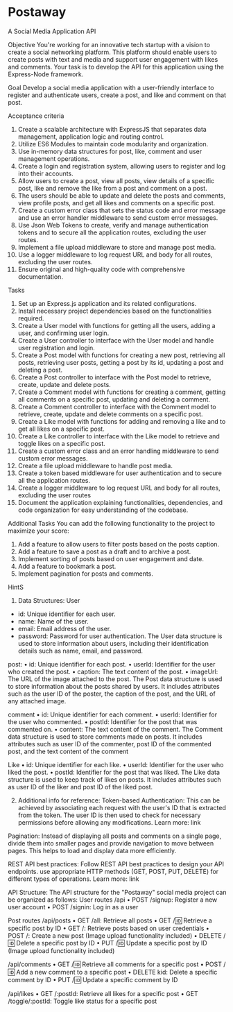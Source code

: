 # Postaway
A Social Media Application API

Objective
You're working for an innovative tech startup with a vision to create a social networking platform. This platform should enable users to create posts with text and media and support user
engagement with likes and comments. Your task is to develop the API for this application using the Express-Node framework.

Goal
Develop a social media application with a user-friendly interface to register and authenticate users, create a post, and like and comment on that post.

Acceptance criteria
1. Create a scalable architecture with ExpressJS that separates data   
   management, application logic and routing control.
2. Utilize ES6 Modules to maintain code modularity and organization.
3. Use in-memory data structures for post, like, comment and user 
   management operations.
4. Create a login and registration system, allowing users to register and 
   log into their accounts.
5. Allow users to create a post, view all posts, view details of a specific 
   post, like and remove the like from a post and comment on a post.
6. The users should be able to update and delete the posts and comments, 
   view profile posts, and get all likes and comments on a specific post.
7. Create a custom error class that sets the status code and error message 
   and use an error handler middleware to send custom error messages.
8. Use Json Web Tokens to create, verify and manage authentication tokens 
   and to secure all the application routes, excluding the user routes.
9. Implement a file upload middleware to store and manage post media.
10. Use a logger middleware to log request URL and body for all routes, 
    excluding the user routes.
11. Ensure original and high-quality code with comprehensive documentation.

Tasks
1. Set up an Express.js application and its related configurations.
2. Install necessary project dependencies based on the functionalities 
   required.
3. Create a User model with functions for getting all the users, adding a 
   user, and confirming user login.
4. Create a User controller to interface with the User model and handle 
   user registration and login.
5. Create a Post model with functions for creating a new post, retrieving 
   all posts, retrieving user posts, getting a post by its id, updating a 
   post and deleting a post.
6. Create a Post controller to interface with the Post model to retrieve, 
   create, update and delete posts.
7. Create a Comment model with functions for creating a comment, getting 
   all comments on a specific post, updating and deleting a comment.
8. Create a Comment controller to interface with the Comment model to 
   retrieve, create, update and delete comments on a specific post.
9. Create a Like model with functions for adding and removing a like and to 
   get all likes on a specific post.
10. Create a Like controller to interface with the Like model to retrieve 
    and toggle likes on a specific post.
11. Create a custom error class and an error handling middleware to send 
    custom error messages.
12. Create a file upload middleware to handle post media.
13. Create a token based middleware for user authentication and to secure 
    all the application routes.
14. Create a logger middleware to log request URL and body for all routes, 
    excluding the user routes
15. Document the application explaining functionalities, dependencies, and 
    code organization for easy understanding of the codebase.
    
Additional Tasks
You can add the following functionality to the project to maximize your score:
1. Add a feature to allow users to filter posts based on the posts caption.
2. Add a feature to save a post as a draft and to archive a post.
3. Implement sorting of posts based on user engagement and date.
4. Add a feature to bookmark a post.
5. Implement pagination for posts and comments.

HintS
1. Data Structures:
User
- id: Unique identifier for each user.
- name: Name of the user.
- email: Email address of the user.
- password: Password for user authentication.
The User data structure is used to store information about users, including their identification details such as name, email, and password.

post:
• id: Unique identifier for each post.
• userId: Identifier for the user who created the post.
• caption: The text content of the post.
• imageUrl: The URL of the image attached to the post.
The Post data structure is used to store information about the posts shared by users. It includes attributes such as the user ID of the poster, the caption of the post, and the
URL of any attached image.

comment
• id: Unique identifier for each comment.
• userId: Identifier for the user who commented.
• postId: Identifier for the post that was commented on.
• content: The text content of the comment.
The Comment data structure is used to store comments made on posts. It includes attributes such as user ID of the commenter, post ID of the commented post, and the text
content of the comment

Like
• id: Unique identifier for each like.
• userId: Identifier for the user who liked the post.
• postId: Identifier for the post that was liked.
The Like data structure is used to keep track of likes on posts. It includes attributes such as user ID of the liker and post ID of the liked post.

2. Additional info for reference:
Token-based Authentication: This can be achieved by associating each request with the user's ID that is extracted from the token. The user ID is then used to check for necessary permissions before allowing any modifications. Learn more: link

Pagination: Instead of displaying all posts and comments on a single page, divide them into smaller pages and provide navigation to move between pages. This helps to load and display data more efficiently.

REST API best practices: Follow REST API best practices to design your API endpoints. use appropriate HTTP methods (GET, POST, PUT, DELETE) for different types of operations. Learn more: link

API Structure:
The API structure for the "Postaway" social media project can be organized as follows:
User routes
/api
• POST /signup: Register a new user account
• POST /signin: Log in as a user

Post routes
/api/posts
• GET /all: Retrieve all posts
• GET /:id: Retrieve a specific post by ID
• GET /: Retrieve posts based on user credentials
• POST /: Create a new post (Image upload functionality included)
• DELETE /:id: Delete a specific post by ID
• PUT /:id: Update a specific post by ID (Image upload functionality included)

/api/comments
• GET /:id: Retrieve all comments for a specific post
• POST /:id: Add a new comment to a specific post
• DELETE kid: Delete a specific comment by ID
• PUT /:id: Update a specific comment by ID

/api/likes
• GET /:postId: Retrieve all likes for a specific post
• GET /toggle/:postId: Toggle like status for a specific post














